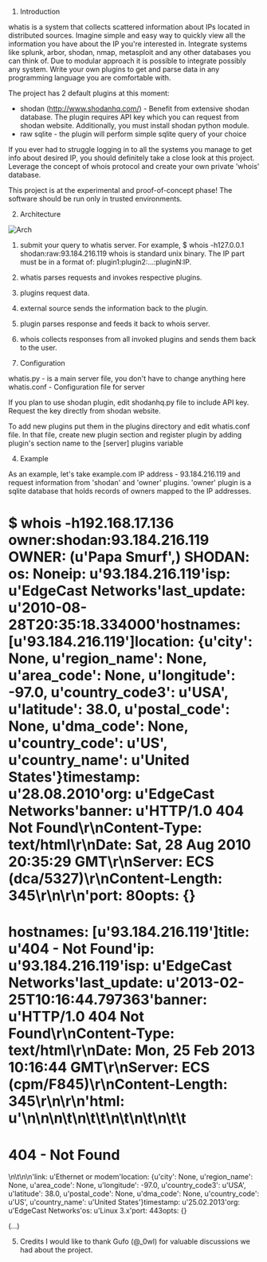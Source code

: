 1. Introduction

whatis is a system that collects scattered information about IPs located in distributed sources. Imagine simple and easy way to quickly view all the information you have about the IP you're interested in. Integrate systems like splunk, arbor, shodan, nmap, metasploit and any other databases you can think of. Due to modular approach it is possible to integrate possibly any system. Write your own plugins to get and parse data in any programming language you are comfortable with. 

The project has 2 default plugins at this moment:
* shodan (http://www.shodanhq.com/) - Benefit from extensive shodan database. The plugin requires API key which you can request from shodan website. Additionally, you must install shodan python module.
* raw sqlite - the plugin will perform simple sqlite query of your choice

If you ever had to struggle logging in to all the systems you manage to get info about desired IP, you should definitely take a close look at this project. Leverage the concept of whois protocol and create your own private 'whois' database. 

This project is at the experimental and proof-of-concept phase! The software should be run only in trusted environments. 

2. Architecture

![Arch](https://github.com/rdomanski/whatis/master/img/arch.png)

1. submit your query to whatis server. For example, $ whois -h127.0.0.1 shodan:raw:93.184.216.119 whois is standard unix binary. The IP part must be in a format of: plugin1:plugin2:...:pluginN:IP. 
2. whatis parses requests and invokes respective plugins.
3. plugins request data.
4. external source sends the information back to the plugin.
5. plugin parses response and feeds it back to whois server.
6. whois collects responses from all invoked plugins and sends them back to the user.

3. Configuration

whatis.py - is a main server file, you don't have to change anything here
whatis.conf - Configuration file for server

If you plan to use shodan plugin, edit shodanhq.py file to include API key. Request the key directly from shodan website.  

To add new plugins put them in the plugins directory and edit whatis.conf file. In that file, create new plugin section and register plugin by adding plugin's section name to the [server] plugins variable

4. Example

As an example, let's take example.com IP address - 93.184.216.119 and request information from 'shodan' and 'owner' plugins. 'owner' plugin is a sqlite database that holds records of owners mapped to the IP addresses.

$ whois -h192.168.17.136 owner:shodan:93.184.216.119
OWNER:
(u'Papa Smurf',)
SHODAN:
os: Noneip: u'93.184.216.119'isp: u'EdgeCast Networks'last_update: u'2010-08-28T20:35:18.334000'hostnames: [u'93.184.216.119']location: {u'city': None, u'region_name': None, u'area_code': None, u'longitude': -97.0, u'country_code3': u'USA', u'latitude': 38.0, u'postal_code': None, u'dma_code': None, u'country_code': u'US', u'country_name': u'United States'}timestamp: u'28.08.2010'org: u'EdgeCast Networks'banner: u'HTTP/1.0 404 Not Found\r\nContent-Type: text/html\r\nDate: Sat, 28 Aug 2010 20:35:29 GMT\r\nServer: ECS (dca/5327)\r\nContent-Length: 345\r\n\r\n'port: 80opts: {}
==============================
hostnames: [u'93.184.216.119']title: u'404 - Not Found'ip: u'93.184.216.119'isp: u'EdgeCast Networks'last_update: u'2013-02-25T10:16:44.797363'banner: u'HTTP/1.0 404 Not Found\r\nContent-Type: text/html\r\nDate: Mon, 25 Feb 2013 10:16:44 GMT\r\nServer: ECS (cpm/F845)\r\nContent-Length: 345\r\n\r\n'html: u'<?xml version="1.0" encoding="iso-8859-1"?>\n<!DOCTYPE html PUBLIC "-//W3C//DTD XHTML 1.0 Transitional//EN"\n         "http://www.w3.org/TR/xhtml1/DTD/xhtml1-transitional.dtd">\n<html xmlns="http://www.w3.org/1999/xhtml" xml:lang="en" lang="en">\n\t<head>\n\t\t<title>404 - Not Found</title>\n\t</head>\n\t<body>\n\t\t<h1>404 - Not Found</h1>\n\t</body>\n</html>\n'link: u'Ethernet or modem'location: {u'city': None, u'region_name': None, u'area_code': None, u'longitude': -97.0, u'country_code3': u'USA', u'latitude': 38.0, u'postal_code': None, u'dma_code': None, u'country_code': u'US', u'country_name': u'United States'}timestamp: u'25.02.2013'org: u'EdgeCast Networks'os: u'Linux 3.x'port: 443opts: {}
==============================
(...)

5. Credits
I would like to thank Gufo (@_0wl) for valuable discussions we had about the project. 

